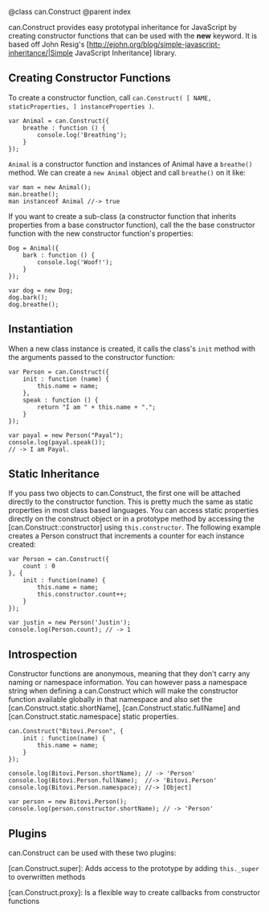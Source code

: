 @class can.Construct
@parent index

can.Construct provides easy prototypal inheritance for JavaScript by creating constructor
functions that can be used with the __new__ keyword. It  is based off John Resig's
[http://ejohn.org/blog/simple-javascript-inheritance/|Simple JavaScript Inheritance] library.

## Creating Constructor Functions

To create a constructor function,  call `can.Construct( [ NAME, staticProperties, ] instanceProperties )`.

	var Animal = can.Construct({
		breathe : function () {
			console.log('Breathing');
		}
	});

`Animal` is a constructor function and instances of Animal have a `breathe()` method. We 
can create a `new Animal` object and call `breathe()` on it like:

    var man = new Animal();
    man.breathe();
    man instanceof Animal //-> true

If you want to create a sub-class (a constructor function that inherits properties from a base constructor function),
call the the  base constructor function with the new constructor function's properties:

    Dog = Animal({
    	bark : function () {
    		console.log('Woof!');
    	}
    });

    var dog = new Dog;
    dog.bark();
    dog.breathe();

## Instantiation

When a new class instance is created, it calls the class's `init` method with the arguments passed
to the constructor function:

	var Person = can.Construct({
		init : function (name) {
			this.name = name;
		},
		speak : function () {
			return "I am " + this.name + ".";
		}
	});
    
    var payal = new Person("Payal");
    console.log(payal.speak());
    // -> I am Payal.

## Static Inheritance 

If you pass two objects to can.Construct, the first one will be attached directly to the constructor function.
This is pretty much the same as static properties in most class based languages.
You can access static properties directly on the construct object or in a prototype method by accessing the
[can.Construct::constructor] using `this.constructor`. The following example creates a Person construct
that increments a counter for each instance created:

	var Person = can.Construct({
		count : 0
	}, {
		init : function(name) {
			this.name = name;
			this.constructor.count++;
		}
	});

	var justin = new Person('Justin');
	console.log(Person.count); // -> 1

## Introspection

Constructor functions are anonymous, meaning that they don't carry any naming or namespace information.
You can however pass a namespace string when defining a can.Construct which will make the constructor
function available globally in that namespace and also set the
[can.Construct.static.shortName], [can.Construct.static.fullName] and [can.Construct.static.namespace]
static properties.

    can.Construct("Bitovi.Person", {
        init : function(name) {
            this.name = name;
        }
    });

    console.log(Bitovi.Person.shortName); // -> 'Person'
    console.log(Bitovi.Person.fullName);  //-> 'Bitovi.Person'
    console.log(Bitovi.Person.namespace); //-> [Object]
    
    var person = new Bitovi.Person();
    console.log(person.constructor.shortName); // -> 'Person'

## Plugins

can.Construct can be used with these two plugins:

[can.Construct.super]: Adds access to the prototype by adding `this._super` to overwritten methods

[can.Construct.proxy]: Is a flexible way to create callbacks from constructor functions
